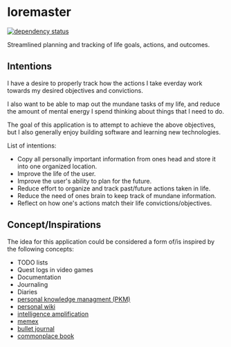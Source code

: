 # loremaster

[![dependency status](https://deps.rs/repo/github/seanpmyers/loremaster/status.svg)](https://deps.rs/repo/github/deps-rs/deps.rs)

Streamlined planning and tracking of life goals, actions, and outcomes.

## Intentions

I have a desire to properly track how the actions I take everday work towards my desired objectives and convictions.

I also want to be able to map out the mundane tasks of my life, and reduce the amount of mental energy I spend thinking about things that I need to do.

The goal of this application is to attempt to achieve the above objectives, but I also generally enjoy building software and learning new technologies.

List of intentions:

- Copy all personally important information from ones head and store it into one organized location.
- Improve the life of the user.
- Improve the user's ability to plan for the future.
- Reduce effort to organize and track past/future actions taken in life.
- Reduce the need of ones brain to keep track of mundane information.
- Reflect on how one's actions match their life convictions/objectives.

## Concept/Inspirations

The idea for this application could be considered a form of/is inspired by the following concepts:

- TODO lists
- Quest logs in video games
- Documentation
- Journaling
- Diaries
- [personal knowledge managment (PKM)](https://en.wikipedia.org/wiki/Personal_knowledge_management)
- [personal wiki](https://en.wikipedia.org/wiki/Personal_wiki)
- [intelligence amplification](https://en.wikipedia.org/wiki/Intelligence_amplification)
- [memex](https://en.wikipedia.org/wiki/Memex)
- [bullet journal](https://en.wikipedia.org/wiki/Bullet_journal)
- [commonplace book](https://en.wikipedia.org/wiki/Commonplace_book)
